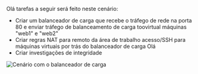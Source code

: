 Olá tarefas a seguir será feito neste cenário:

* Criar um balanceador de carga que recebe o tráfego de rede na porta 80 e enviar tráfego de balanceamento de carga toovirtual máquinas "web1" e "web2"
* Criar regras NAT para remoto da área de trabalho acesso/SSH para máquinas virtuais por trás do balanceador de carga Olá
* Criar investigações de integridade

![Cenário com o balanceador de carga](./media/load-balancer-get-started-internet-scenario-include/scenario-classic.png)
